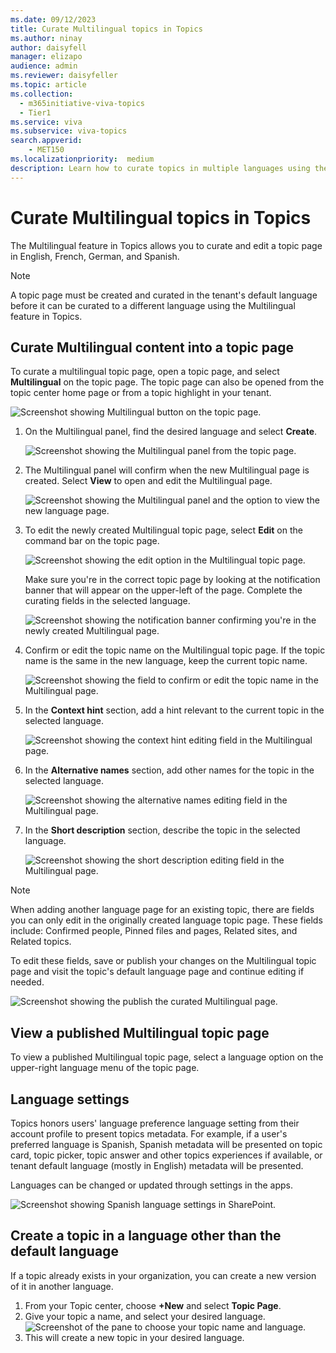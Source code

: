 ```yaml
---
ms.date: 09/12/2023
title: Curate Multilingual topics in Topics
ms.author: ninay
author: daisyfell
manager: elizapo
audience: admin
ms.reviewer: daisyfeller
ms.topic: article
ms.collection:
  - m365initiative-viva-topics
  - Tier1
ms.service: viva 
ms.subservice: viva-topics 
search.appverid:
    - MET150   
ms.localizationpriority:  medium
description: Learn how to curate topics in multiple languages using the Multilingual feature in Topics.
---
```


# Curate Multilingual topics in Topics

The Multilingual feature in Topics allows you to curate and edit a topic page in English, French, German, and Spanish.

> [!NOTE]
> A topic page must be created and curated in the tenant's default language before it can be curated to a different language using the Multilingual feature in Topics.

## Curate Multilingual content into a topic page

To curate a multilingual topic page, open a topic page, and select **Multilingual** on the topic page. The topic page can also be opened from the topic center home page or from a topic highlight in your tenant.

   ![Screenshot showing Multilingual button on the topic page.](../media/knowledge-management/ml-topic-page-initial.png)

1. On the Multilingual panel, find the desired language and select **Create**.

     ![Screenshot showing the Multilingual panel from the topic page.](../media/knowledge-management/ml-panel.png)

2. The Multilingual panel will confirm when the new Multilingual page is created. Select **View** to open and edit the Multilingual page.

     ![Screenshot showing the Multilingual panel and the option to view the new language page.](../media/knowledge-management/ml-panel-view-page.png)

3. To edit the newly created Multilingual topic page, select **Edit** on the command bar on the topic page.

     ![Screenshot showing the edit option in the Multilingual topic page.](../media/knowledge-management/ml-edit-page.png)

     Make sure you're in the correct topic page by looking at the notification banner that will appear on the upper-left of the page. Complete the curating fields in the selected language.

     ![Screenshot showing the notification banner confirming you're in the newly created Multilingual page.](../media/knowledge-management/ml-french-topic-page.png)

4. Confirm or edit the topic name on the Multilingual topic page. If the topic name is the same in the new language, keep the current topic name.

     ![Screenshot showing the field to confirm or edit the topic name in the Multilingual page.](../media/knowledge-management/ml-edit-topic-name.png)

5. In the **Context hint** section, add a hint relevant to the current topic in the selected language.

     ![Screenshot showing the context hint editing field in the Multilingual page.](../media/knowledge-management/ml-edit-context-hint.png)

6. In the **Alternative names** section, add other names for the topic in the selected language.

     ![Screenshot showing the alternative names editing field in the Multilingual page.](../media/knowledge-management/ml-edit-alternate-names.png)

7. In the **Short description** section, describe the topic in the selected language.

     ![Screenshot showing the short description editing field in the Multilingual page.](../media/knowledge-management/ml-edit-short-description.png)

> [!NOTE]
> When adding another language page for an existing topic, there are fields you can only edit in the originally created language topic page. These fields include: Confirmed people, Pinned files and pages, Related sites, and Related topics.
>
> To edit these fields, save or publish your changes on the Multilingual topic page and visit the topic's default language page and continue editing if needed.

![Screenshot showing the publish the curated Multilingual page.](../media/knowledge-management/ml-publish-page.png)

## View a published Multilingual topic page

To view a published Multilingual topic page, select a language option on the upper-right language menu of the topic page.

## Language settings

Topics honors users' language preference language setting from their account profile to present topics metadata. For example, if a user's preferred language is Spanish, Spanish metadata will be presented on topic card, topic picker, topic answer and other topics experiences if available, or tenant default language (mostly in English) metadata will be presented.

Languages can be changed or updated through settings in the apps.

![Screenshot showing Spanish language settings in SharePoint.](../media/knowledge-management/sp-language-settings.png)

## Create a topic in a language other than the default language

If a topic already exists in your organization, you can create a new version of it in another language.

1. From your Topic center, choose **+New** and select **Topic Page**.
2. Give your topic a name, and select your desired language.
    ![Screenshot of the pane to choose your topic name and language.](../media/knowledge-management/multilingual-new-topic.png)
3. This will create a new topic in your desired language.
